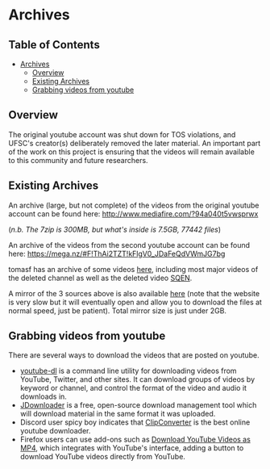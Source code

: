 # Archives

## Table of Contents

- [Archives](#archives)
  * [Overview](#overview)
  * [Existing Archives](#existing-archives)
  * [Grabbing videos from youtube](#grabbing-videos-from-youtube)

## Overview

The original youtube account was shut down for TOS violations, and UFSC's creator(s) deliberately removed the later material.
An important part of the work on this project is ensuring that the
videos will remain available to this community and future researchers.

## Existing Archives

An archive (large, but not complete) of the videos from the original
youtube account can be found here:
<http://www.mediafire.com/?94a040t5vwsprwx>

(*n.b. The 7zip is 300MB, but what's inside is 7.5GB, 77442 files*)

An archive of the videos from the second youtube account can be found
here: <https://mega.nz/#F!ThAi2TZT!kFlgV0_JDaFeQdVWmJG7bg>

tomasf has an archive of some videos
[here](http://tomasf.se/projects/semi/videos/), including most major
videos of the deleted channel as well as the deleted video
[SQEN](SQEN "wikilink").

A mirror of the 3 sources above is also available
[here](https://ufsc1654.blaucloud.de/index.php/s/ldXZzjZVuLPAXS0) (note
that the website is very slow but it will eventually open and allow you
to download the files at normal speed, just be patient). Total mirror
size is just under 2GB.

## Grabbing videos from youtube

There are several ways to download the videos that are posted on
youtube.

  - [youtube-dl](https://rg3.github.io/youtube-dl) is a command line
    utility for downloading videos from YouTube, Twitter, and other
    sites. It can download groups of videos by keyword or channel, and
    control the format of the video and audio it downloads in.
  - [JDownloader](http://jdownloader.org/) is a free, open-source
    download management tool which will download material in the same
    format it was uploaded.
  - Discord user spicy boy indicates that
    [ClipConverter](http://www.clipconverter.cc/) is the best online
    youtube downloader.
  - Firefox users can use add-ons such as [Download YouTube Videos as MP4](https://github.com/gantt/downloadyoutube), which integrates
    with YouTube's interface, adding a button to download YouTube videos
    directly from YouTube.
